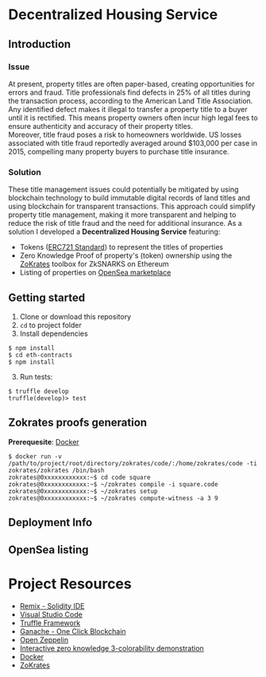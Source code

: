 # Decentralized Housing Service
## Introduction
### Issue
At present, property titles are often paper-based, creating opportunities for errors and fraud. Title professionals find defects in 25% of all titles during the transaction process, according to the American Land Title Association.  
Any identified defect makes it illegal to transfer a property title to a buyer until it is rectified. This means property owners often incur high legal fees to ensure authenticity and accuracy of their property titles.  
Moreover, title fraud poses a risk to homeowners worldwide. US losses associated with title fraud reportedly averaged around $103,000 per case in 2015, compelling many property buyers to purchase title insurance.
### Solution
These title management issues could potentially be mitigated by using blockchain technology to build immutable digital records of land titles and using blockchain for transparent transactions. This approach could simplify property title management, making it more transparent and helping to reduce the risk of title fraud and the need for additional insurance.
As a solution I developed a **Decentralized Housing Service** featuring:
- Tokens ([ERC721 Standard](http://erc721.org/)) to represent the titles of properties
- Zero Knowledge Proof of property's (token) ownership using the [ZoKrates](https://zokrates.github.io/introduction.html) toolbox for ZkSNARKS on Ethereum
- Listing of properties on [OpenSea marketplace](https://opensea.io/)

## Getting started
1. Clone or download this repository
1. `cd` to project folder
2. Install dependencies
```
$ npm install
$ cd eth-contracts
$ npm install
```
3. Run tests:
```
$ truffle develop
truffle(develop)> test
```

## Zokrates proofs generation
**Prerequesite**: [Docker](https://docs.docker.com/install/)

```
$ docker run -v /path/to/project/root/directory/zokrates/code/:/home/zokrates/code -ti zokrates/zokrates /bin/bash
zokrates@0xxxxxxxxxxxx:~$ cd code square
zokrates@0xxxxxxxxxxxx:~$ ~/zokrates compile -i square.code
zokrates@0xxxxxxxxxxxx:~$ ~/zokrates setup
zokrates@0xxxxxxxxxxxx:~$ ~/zokrates compute-witness -a 3 9

```

## Deployment Info


## OpenSea listing

# Project Resources

* [Remix - Solidity IDE](https://remix.ethereum.org/)
* [Visual Studio Code](https://code.visualstudio.com/)
* [Truffle Framework](https://truffleframework.com/)
* [Ganache - One Click Blockchain](https://truffleframework.com/ganache)
* [Open Zeppelin ](https://openzeppelin.org/)
* [Interactive zero knowledge 3-colorability demonstration](http://web.mit.edu/~ezyang/Public/graph/svg.html)
* [Docker](https://docs.docker.com/install/)
* [ZoKrates](https://github.com/Zokrates/ZoKrates)

